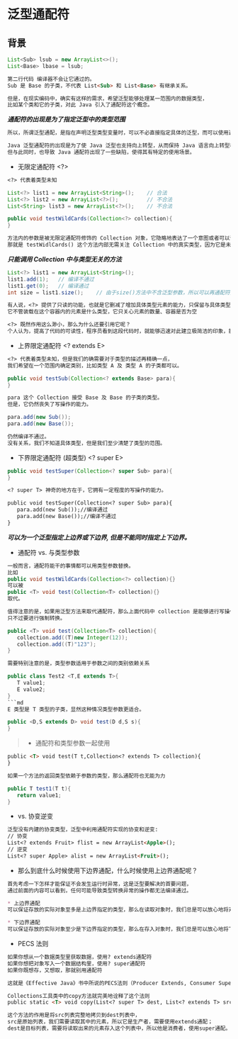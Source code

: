 # 泛型通配符
## 背景
```java
List<Sub> lsub = new ArrayList<>();
List<Base> lbase = lsub;
```
```md
第二行代码 编译器不会让它通过的。
Sub 是 Base 的子类，不代表 List<Sub> 和 List<Base> 有继承关系。

但是，在现实编码中，确实有这样的需求，希望泛型能够处理某一范围内的数据类型，
比如某个类和它的子类，对此 Java 引入了通配符这个概念。
```
***通配符的出现是为了指定泛型中的类型范围***
```md
所以，所谓泛型通配，是指在声明泛型类型变量时，可以不必直接指定具体的泛型，而可以使用通配符来表示一系列类型。
```
```md
Java 泛型通配符的出现是为了使 Java 泛型也支持向上转型，从而保持 Java 语言向上转型概念的统一。
但与此同时，也导致 Java 通配符出现了一些缺陷，使得其有特定的使用场景。
```
* 无限定通配符 <?>
```md
<?> 代表着类型未知
```
```java
List<?> list1 = new ArrayList<String>();    // 合法
List<?> list2 = new ArrayList<?>();         // 不合法
List<String> list3 = new ArrayList<?>();    // 不合法
```
```java
public void testWildCards(Collection<?> collection){
}
```
```md
方法内的参数是被无限定通配符修饰的 Collection 对象，它隐略地表达了一个意图或者可以说是限定，
那就是 testWidlCards() 这个方法内部无需关注 Collection 中的真实类型，因为它是未知的。
```
***只能调用 Collection 中与类型无关的方法***
```java
List<?> list1 = new ArrayList<String>();
list1.add(1);   // 编译不通过
list1.get(0);   // 编译通过
int size = list1.size();    // 由于size()方法中不含泛型参数，所以可以再通配符变量中调用
```
```md
有人说，<?> 提供了只读的功能，也就是它删减了增加具体类型元素的能力，只保留与具体类型无关的功能
它不管装载在这个容器内的元素是什么类型，它只关心元素的数量、容器是否为空
```
```md
<?> 既然作用这么渺小，那么为什么还要引用它呢？
个人认为，提高了代码的可读性，程序员看到这段代码时，就能够迅速对此建立极简洁的印象，能够快速推断源码作者的意图。
```
* 上界限定通配符 <? extends E>
```md
<?> 代表着类型未知，但是我们的确需要对于类型的描述再精确一点，
我们希望在一个范围内确定类别，比如类型 A 及 类型 A 的子类都可以。
```
```java
public void testSub(Collection<? extends Base> para){
}
```
```md
para 这个 Collection 接受 Base 及 Base 的子类的类型。
但是，它仍然丧失了写操作的能力。
```
```java
para.add(new Sub());
para.add(new Base());
```
```md
仍然编译不通过。
没有关系，我们不知道具体类型，但是我们至少清楚了类型的范围。
```
* 下界限定通配符 (超类型) <? super E>
```java
public void testSuper(Collection<? super Sub> para){
}
```
```md
<? super T> 神奇的地方在于，它拥有一定程度的写操作的能力。
```
```md
public void testSuper(Collection<? super Sub> para){
   para.add(new Sub());//编译通过
   para.add(new Base());//编译不通过
}
```
***可以为一个泛型指定上边界或下边界, 但是不能同时指定上下边界。***

* 通配符 vs. 与类型参数
```java
一般而言，通配符能干的事情都可以用类型参数替换。 
比如
public void testWildCards(Collection<?> collection){}
可以被
public <T> void test(Collection<T> collection){}
取代。
```
```md
值得注意的是，如果用泛型方法来取代通配符，那么上面代码中 collection 是能够进行写操作的。
只不过要进行强制转换。
```
```java
public <T> void test(Collection<T> collection){
   collection.add((T)new Integer(12));
   collection.add((T)"123");
}
```
```md
需要特别注意的是，类型参数适用于参数之间的类别依赖关系
```
```java
public class Test2 <T,E extends T>{
   T value1;
   E value2;
}
```md
E 类型是 T 类型的子类，显然这种情况类型参数更适合。 
```
```java
public <D,S extends D> void test(D d,S s){
}
```
> * 通配符和类型参数一起使用
```md
public <T> void test(T t,Collection<? extends T> collection){
}
```
```md
如果一个方法的返回类型依赖于参数的类型，那么通配符也无能为力
```
```java
public T test1(T t){
   return value1;
}
```
* vs. 协变逆变
```md
泛型没有内建的协变类型，泛型中利用通配符实现的协变和逆变:
// 协变
List<? extends Fruit> flist = new ArrayList<Apple>();
// 逆变
List<? super Apple> alist = new ArrayList<Fruit>();
```

* 那么到底什么时候使用下边界通配，什么时候使用上边界通配呢？
```md
首先考虑一下怎样才能保证不会发生运行时异常，这是泛型要解决的首要问题，
通过前面的内容可以看到，任何可能导致类型转换异常的操作都无法编译通过。

* 上边界通配
可以保证存放的实际对象至多是上边界指定的类型，那么在读取对象时，我们总是可以放心地将对象赋予上边界类型的引用。

* 下边界通配
可以保证存放的实际对象至少是下边界指定的类型，那么在存入对象时，我们总是可以放心地将下边界类型的对象存入泛型对象中。
```

* PECS 法则
```md
如果你想从一个数据类型里获取数据，使用? extends通配符
如果你想把对象写入一个数据结构里，使用? super通配符
如果你既想存，又想取，那就别用通配符

这就是《Effective Java》书中所说的PECS法则（Producer Extends, Consumer Super）
```
```md
Collections工具类中的copy方法就完美地诠释了这个法则
public static <T> void copy(List<? super T> dest, List<? extends T> src) {}

这个方法的作用是将src列表完整地拷贝到dest列表中，
src是原始列表，我们需要读取其中的元素，所以它是生产者，需要使用extends通配；
dest是目标列表，需要将读取出来的元素存入这个列表中，所以他是消费者，使用super通配。
```
